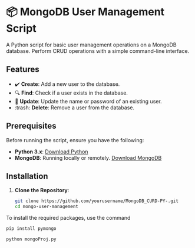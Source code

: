 # :package: MongoDB User Management Script

A Python script for basic user management operations on a MongoDB database. Perform CRUD operations with a simple command-line interface.

## Features

- :heavy_check_mark: **Create**: Add a new user to the database.
- :mag: **Find**: Check if a user exists in the database.
- :pencil: **Update**: Update the name or password of an existing user.
- :trash: **Delete**: Remove a user from the database.

## Prerequisites

Before running the script, ensure you have the following:

- **Python 3.x**: [Download Python](https://www.python.org/downloads/)
- **MongoDB**: Running locally or remotely. [Download MongoDB](https://www.mongodb.com/try/download/community)

## Installation

1. **Clone the Repository**:

   ```bash
   git clone https://github.com/yourusername/MongoDB_CURD-PY-.git
   cd mongo-user-management

To install the required packages, use the command 

```python
pip install pymongo

python mongoProj.py


